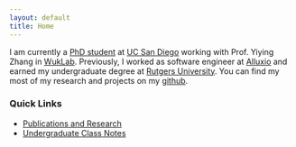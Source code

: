 ```yaml
---
layout: default
title: Home
---
```


I am currently a [PhD student](/education/) at [UC San Diego](https://ucsd.edu)
working with Prof. Yiying Zhang in [WukLab](https://wuklab.io). Previously, I
worked as software engineer at [Alluxio](https://alluxio.io) and earned my
undergraduate degree at [Rutgers University](/education/undergrad/). You can
find my most of my research and projects on my
[github](https://github.com/ZacBlanco).

### Quick Links

- [Publications and Research](/education/)
- [Undergraduate Class Notes](/education/undergrad/)
